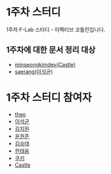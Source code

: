 # 1주차 스터디

1주차 F-Lab 스터디 - 이펙티브 코틀린입니다.

## 1주차에 대한 문서 정리 대상
- [minseongkimdev(Castle)](https://github.com/minseongkimdev)
- [saerang(이석균)](https://github.com/saerang)

# 1주차 스터디 참여자
- [theo](https://github.com/theo-f-lab)
- [이석균](https://github.com/Saerang)
- [김지원](https://github.com/jiwondev)
- [윤원준](https://github.com/gamzagamza)
- [김승태](https://github.com/soongjamm)
- [한태웅]()
- [쿠키]()
- [Castle](https://github.com/minseongkimdev)
